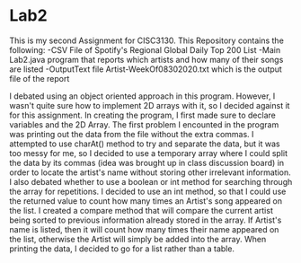 # Lab2
This is my second Assignment for CISC3130. This Repository contains the following:
-CSV File of Spotify's Regional Global Daily Top 200 List
-Main Lab2.java program that reports which artists and how many of their songs are listed
-OutputText file Artist-WeekOf08302020.txt which is the output file of the report

I debated using an object oriented approach in this program. However, I wasn't quite sure how to implement 2D arrays
with it, so I decided against it for this assignment. In creating the program, I first made sure to declare variables and 
the 2D Array. The first problem I encounted in the program was printing out the data from the file without the extra commas.
I attempted to use charAt() method to try and separate the data, but it was too messy for me, so I decided to use a temporary 
array where I could split the data by its commas (idea was brought up in class discussion board) in order to locate the artist's 
name without storing other irrelevant information. I also debated whether to use a boolean or int method for searching through 
the array for repetitions. I decided to use an int method, so that I could use the returned value to count how many times 
an Artist's song appeared on the list. I created a compare method that will compare the current artist being sorted to previous 
information already stored in the array. If Artist's name is listed, then it will count how many times their name appeared on the list,
otherwise the Artist will simply be added into the array. When printing the data, I decided to go for a list rather than a table. 
